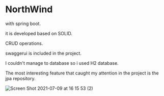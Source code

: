 # NorthWind
with spring boot.


it is developed based on SOLID.


CRUD operations.


swaggerui is included in the project. 


I couldn't manage to database so i used H2 database.

The most interesting feature that caught my attention in the project is the jpa repository.

![Screen Shot 2021-07-09 at 16 15 53 (2)](https://user-images.githubusercontent.com/32621058/125083665-555ee080-e0d1-11eb-8a66-38e58181d403.png)
